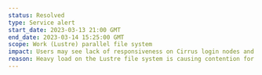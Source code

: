 ```yaml
---
status: Resolved
type: Service alert
start_date: 2023-03-13 21:00 GMT
end_date: 2023-03-14 15:25:00 GMT
scope: Work (Lustre) parallel file system
impact: Users may see lack of responsiveness on Cirrus login nodes and reduced IO performance
reason: Heavy load on the Lustre file system is causing contention for shared resources 
---
```

